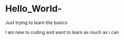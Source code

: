 # Hello_World-
Just trying to learn the basics

I am new to coding and want to learn as much as i can

